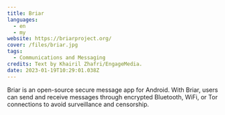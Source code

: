 ```yaml
---
title: Briar
languages: 
  - en
  - my
website: https://briarproject.org/
cover: /files/briar.jpg
tags:
  - Communications and Messaging
credits: Text by Khairil Zhafri/EngageMedia.
date: 2023-01-19T10:29:01.038Z
---
```

Briar is an open-source secure message app for Android. With Briar, users can send and receive messages through encrypted Bluetooth, WiFi, or Tor connections to avoid surveillance and censorship.